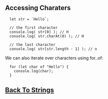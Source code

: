 ## Accessing Charaters

  ```
    let str = `Hello`;
    
    // the first character
    console.log( str[0] ); // H
    console.log( str.charAt(0) ); // H
    
    // the last character
    console.log( str[str.length - 1] ); // o
  ```
  We can also iterate over characters using for..of:
  ```
    for (let char of "Hello") {
      console.log(char); 
    }
  ```
## [Back To Strings](../strings.md)